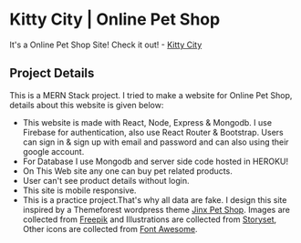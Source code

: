 # Kitty City | Online Pet Shop
It's a Online Pet Shop Site! Check it out! - [Kitty City](https://kitty-city-munimrh.web.app/)

## Project Details

This is a MERN Stack project. I tried to make a website for Online Pet Shop, details about this website is given below:
* This website is made with React, Node, Express & Mongodb. I use Firebase for authentication, also use React Router & Bootstrap. Users can sign in & sign up with email and password and can also using their google account.
* For Database I use Mongodb and server side code hosted in HEROKU!
* On This Web site any one can buy pet related products.
* User can't see product details without login.
* This site is mobile responsive.
* This is a practice project.That's why all data are fake. I design this site inspired by a Themeforest wordpress theme [Jinx Pet Shop](https://preview.themeforest.net/item/jinx-pet-shop-veterinary-woocommerce-theme/full_screen_preview/33304591). Images are collected from [Freepik](https://www.freepik.com/) and Illustrations are collected from [Storyset](https://storyset.com/), Other icons are collected from [Font Awesome](https://fontawesome.com/).